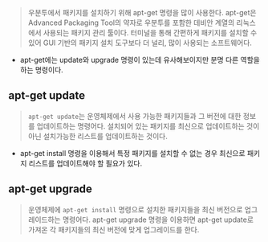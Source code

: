 > 우분투에서 패키지를 설치하기 위해 apt-get 명령을 많이 사용한다. apt-get은 Advanced Packaging Tool의 약자로 우분투를 포함한 데비안 계열의 리눅스에서 사용되는 패키지 관리 툴이다. 터미널을 통해 간편하게 패키지를 설치할 수 있어 GUI 기반의 패키지 설치 도구보다 더 널리, 많이 사용되는 소프트웨어다.
 
* apt-get에는 update와 upgrade 명령이 있는데 유사해보이지만 분명 다른 역할을 하는 명령이다.

 
## apt-get update
> `apt-get update`는 운영체제에서 사용 가능한 패키지들과 그 버전에 대한 정보를 업데이트하는 명령어다. 설치되어 있는 패키지를 최신으로 업데이트하는 것이 아닌 설치가능한 리스트를 업데이트하는 것이다.

* apt-get install 명령을 이용해서 특정 패키지를 설치할 수 없는 경우 최신으로 패키지 리스트를 업데이트해야 할 필요가 있다. 

## apt-get upgrade
> 운영체제에 `apt-get install` 명령으로 설치한 패키지들을 최신 버전으로 업그레이드하는 명령어다. apt-get upgrade 명령을 이용하면 apt-get update로 가져온 각 패키지들의 최신 버전에 맞게 업그레이드를 한다.